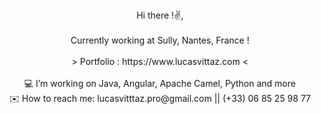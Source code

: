 <div align="center">
  Hi there !✌️, <br><br>
  Currently working at Sully, Nantes, France ! <br>
  <br>
  > Portfolio : https://www.lucasvittaz.com <
  <br>
  <br>
  💻 I’m working on Java, Angular, Apache Camel, Python and more<br>
  ✉️ How to reach me: lucasvitttaz.pro@gmail.com || (+33) 06 85 25 98 77<br>
</div>
